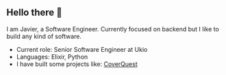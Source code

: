 ## Hello there 👋

I am Javier, a Software Engineer. Currently focused on backend but I like to build any kind of software.

- Current role: Senior Software Engineer at Ukio
- Languages: Elixir, Python
- I have built some projects like: [CoverQuest](https://coverquest.jbonet.xyz/)
